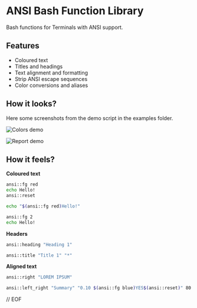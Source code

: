 ANSI Bash Function Library
==========================

Bash functions for Terminals with ANSI support.

Features
--------

* Coloured text
* Titles and headings
* Text alignment and formatting
* Strip ANSI escape sequences
* Color conversions and aliases

How it looks?
-------------

Here some screenshots from the demo script in the examples folder.

![Colors demo](https://raw.githubusercontent.com/mfornos/ansi-bfl/screenshots/colors-demo.jpg "Colors demo")

![Report demo](https://raw.githubusercontent.com/mfornos/ansi-bfl/screenshots/report-demo.jpg "Report demo")

How it feels?
-------------

__Coloured text__

```bash
ansi::fg red
echo Hello!
ansi::reset
```

```bash
echo "$(ansi::fg red)Hello!"
```

```bash
ansi::fg 2
echo Hello!
```

__Headers__

```bash
ansi::heading "Heading 1"
```

```bash
ansi::title "Title 1" "*"
```

__Aligned text__

```bash
ansi::right "LOREM IPSUM"
```

```bash
ansi::left_right "Summary" "0.10 $(ansi::fg blue)YES$(ansi::reset)" 80
```

// EOF
